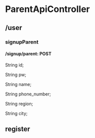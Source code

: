 # ParentApiController

## /user

### signupParent
#### /signup/parent: POST
String id;

String pw;

String name;

String phone_number;

String region;

String city;

## register
